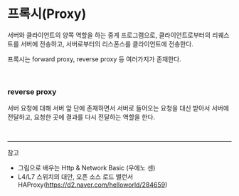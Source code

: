# 프록시(Proxy)

서버와 클라이언트의 양쪽 역할을 하는 중계 프로그램으로, 클라이언트로부터의 리퀘스트를 서버에 전송하고, 서버로부터의 리스폰스를 클라이언트에 전송한다.

프록시는 forward proxy, reverse proxy 등 여러가지가 존재한다. 

<br/>

### reverse proxy
서버 요청에 대해 서버 앞 단에 존재하면서 서버로 들어오는 요청을 대신 받아서 서버에 전달하고, 요청한 곳에 결과를 다시 전달하는 역할을 한다.

<br/>

---

참고
- 그림으로 배우는 Http & Network Basic (우에노 센)
- L4/L7 스위치의 대안, 오픈 소스 로드 밸런서 HAProxy(https://d2.naver.com/helloworld/284659)